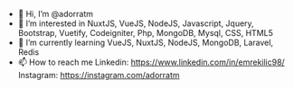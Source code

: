 - 👋 Hi, I’m @adorratm
- 👀 I’m interested in NuxtJS, VueJS, NodeJS, Javascript, Jquery, Bootstrap, Vuetify, Codeigniter, Php, MongoDB, Mysql, CSS, HTML5
- 🌱 I’m currently learning VueJS, NuxtJS, NodeJS, MongoDB, Laravel, Redis
- 📫 How to reach me Linkedin: https://www.linkedin.com/in/emrekilic98/ Instagram: https://instagram.com/adorratm 

<!---
adorratm/adorratm is a ✨ special ✨ repository because its `README.md` (this file) appears on your GitHub profile.
You can click the Preview link to take a look at your changes.
--->
